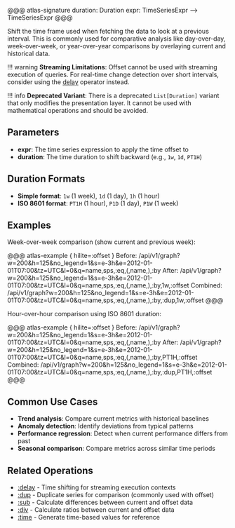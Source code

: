 @@@ atlas-signature
duration: Duration
expr: TimeSeriesExpr
-->
TimeSeriesExpr
@@@

Shift the time frame used when fetching the data to look at a previous interval. This is
commonly used for comparative analysis like day-over-day, week-over-week, or year-over-year
comparisons by overlaying current and historical data.

!!! warning
    **Streaming Limitations**: Offset cannot be used with streaming execution of queries.
    For real-time change detection over short intervals, consider using the
    [delay](delay.md) operator instead.

!!! info
    **Deprecated Variant**: There is a deprecated `List[Duration]` variant that only modifies
    the presentation layer. It cannot be used with mathematical operations and should be avoided.

## Parameters

* **expr**: The time series expression to apply the time offset to
* **duration**: The time duration to shift backward (e.g., `1w`, `1d`, `PT1H`)

## Duration Formats

* **Simple format**: `1w` (1 week), `1d` (1 day), `1h` (1 hour)
* **ISO 8601 format**: `PT1H` (1 hour), `P1D` (1 day), `P1W` (1 week)

## Examples

Week-over-week comparison (show current and previous week):

@@@ atlas-example { hilite=:offset }
Before: /api/v1/graph?w=200&h=125&no_legend=1&s=e-3h&e=2012-01-01T07:00&tz=UTC&l=0&q=name,sps,:eq,(,name,),:by
After: /api/v1/graph?w=200&h=125&no_legend=1&s=e-3h&e=2012-01-01T07:00&tz=UTC&l=0&q=name,sps,:eq,(,name,),:by,1w,:offset
Combined: /api/v1/graph?w=200&h=125&no_legend=1&s=e-3h&e=2012-01-01T07:00&tz=UTC&l=0&q=name,sps,:eq,(,name,),:by,:dup,1w,:offset
@@@

Hour-over-hour comparison using ISO 8601 duration:

@@@ atlas-example { hilite=:offset }
Before: /api/v1/graph?w=200&h=125&no_legend=1&s=e-3h&e=2012-01-01T07:00&tz=UTC&l=0&q=name,sps,:eq,(,name,),:by
After: /api/v1/graph?w=200&h=125&no_legend=1&s=e-3h&e=2012-01-01T07:00&tz=UTC&l=0&q=name,sps,:eq,(,name,),:by,PT1H,:offset
Combined: /api/v1/graph?w=200&h=125&no_legend=1&s=e-3h&e=2012-01-01T07:00&tz=UTC&l=0&q=name,sps,:eq,(,name,),:by,:dup,PT1H,:offset
@@@

## Common Use Cases

* **Trend analysis**: Compare current metrics with historical baselines
* **Anomaly detection**: Identify deviations from typical patterns
* **Performance regression**: Detect when current performance differs from past
* **Seasonal comparison**: Compare metrics across similar time periods

## Related Operations

* [:delay](delay.md) - Time shifting for streaming execution contexts
* [:dup](dup.md) - Duplicate series for comparison (commonly used with offset)
* [:sub](sub.md) - Calculate differences between current and offset data
* [:div](div.md) - Calculate ratios between current and offset data
* [:time](time.md) - Generate time-based values for reference
